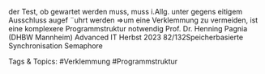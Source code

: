 der Test, ob gewartet werden muss, muss i.Allg. unter gegens eitigem
Ausschluss augef ¨uhrt werden
⇒um eine Verklemmung zu vermeiden, ist eine komplexere
Programmstruktur notwendig
Prof. Dr. Henning Pagnia (DHBW Mannheim) Advanced IT Herbst 2023 82/132Speicherbasierte Synchronisation Semaphore

   Tags & Topics:
   #Verklemmung
   #Programmstruktur